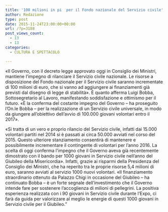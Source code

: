 ```yaml
---
title: '100 milioni in pi  per il Fondo nazionale del Servizio civile'
author: Redazione
type: post
date: 2015-11-24T23:00:00+00:00
url: /?p=3188
post_views_count:
  - 13
  - 13
categories:
  - CULTURA E SPETTACOLO

---
```

&laquo;Il Governo, con il decreto legge approvato oggi in Consiglio dei Ministri, mantiene l&rsquo;impegno di rilanciare il Servizio civile nazionale. Le risorse a disposizione del Fondo nazionale per il Servizio civile saranno incrementate di 100 milioni di euro, che si vanno ad aggiungere ai finanziamenti gi&agrave; previsti dal disegno di legge di stabilit&agrave;&raquo;. &Egrave; quanto afferma Luigi Bobba, Sottosegretario al Lavoro, manifestando soddisfazione e ottimismo per il futuro. &laquo;&Egrave; la conferma del costante impegno del Governo &ndash; ha proseguito l&rsquo;On.le Bobba &ndash; per la realizzazione di un Servizio civile universale, in modo da giungere all&rsquo;obiettivo dell&rsquo;avvio di 100.000 giovani volontari entro il 2017&raquo;. 

&laquo;Si tratta di un vero e proprio rilancio del Servizio civile, infatti dai 15.000 volontari partiti nel 2014 si &egrave; passati ai circa 50.000 avviati nel corso del 2015. Questo ulteriore stanziamento consentir&agrave; di mantenere e possibilmente incrementare il contingente di volontari per l&rsquo;anno 2016. La scelta di oggi conferma l&#8217;impegno che il Governo aveva gi&agrave; recentemente dimostrato con il bando per 1000 giovani in Servizio civile nell&#8217;anno del Giubileo della Misericordia&raquo;. Infatti, grazie ai risparmi della Presidenza del Consiglio dei Ministri, che ha reperito tra le proprie risorse 5,4 milioni di euro, saranno avviati al servizio 1000 nuovi volontari. &laquo;Il finanziamento straordinario ottenuto da Palazzo Chigi in occasione del Giubileo &#8211; ha continuato Bobba &ndash; &egrave; un forte segnale dell&rsquo;investimento che il Governo intende fare per sostenere l&#8217;accoglienza di milioni di pellegrini. La positiva esperienza realizzata con i 90 giovani in Servizio civile durante l&#8217;Expo, ci far&agrave; da guida per valorizzare al meglio le energie di questi 1000 giovani in Servizio civile per il Giubileo.&rdquo;